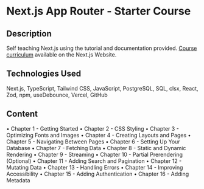 # Next.js App Router - Starter Course

## Description

Self teaching Next.js using the tutorial and documentation provided. 
[Course curriculum](https://nextjs.org/learn) available on the Next.js Website.

## Technologies Used

Next.js, TypeScript, Tailwind CSS, JavaScript, PostgreSQL, SQL, clsx, React, Zod, npm, useDebounce, Vercel, GitHub

## Content

• Chapter 1 - Getting Started
• Chapter 2 - CSS Styling
• Chapter 3 - Optimizing Fonts and Images
• Chapter 4 - Creating Layouts and Pages
• Chapter 5 - Navigating Between Pages
• Chapter 6 - Setting Up Your Database
• Chapter 7 - Fetching Data
• Chapter 8 - Static and Dynamic Rendering
• Chapter 9 - Streaming
• Chapter 10 - Partial Prerendering (Optional)
• Chapter 11 - Adding Search and Pagination
• Chapter 12 - Mutating Data
• Chapter 13 - Handling Errors
• Chapter 14 - Improving Accessibility
• Chapter 15 - Adding Authentication
• Chapter 16 - Adding Metadata